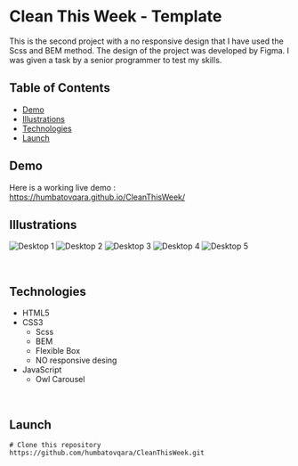 # Clean This Week - Template
This is the second project with a no responsive design that I have used the Scss and BEM method. The design of the project was developed by Figma. I was given a task by a senior programmer to test my skills.<br />

## Table of Contents
- [Demo](#demo)
- [Illustrations](#illustrations)
- [Technologies](#technologies)
- [Launch](#launch)

## Demo
Here is a working live demo : https://humbatovqara.github.io/CleanThisWeek/

## Illustrations
![Desktop 1](https://user-images.githubusercontent.com/60696274/139405763-4e594b69-780c-45cb-8aeb-ff5942442a3d.PNG)
![Desktop 2](https://user-images.githubusercontent.com/60696274/139405684-5e7b034e-40a9-4025-a33c-127844886a13.PNG)
![Desktop 3](https://user-images.githubusercontent.com/60696274/139405695-eebff212-7575-4e80-8ca5-1071d76376da.PNG)
![Desktop 4](https://user-images.githubusercontent.com/60696274/139405699-d283cc4a-a3b0-45ce-897b-b159ae9d61d4.PNG)
![Desktop 5](https://user-images.githubusercontent.com/60696274/139405701-2dcb2253-67eb-4764-b698-48921c89f60f.PNG)

<br />

## Technologies
- HTML5
- CSS3
  - Scss
  - BEM
  - Flexible Box
  - NO responsive desing
- JavaScript
  - Owl Carousel
<br />

## Launch
```
# Clone this repository
https://github.com/humbatovqara/CleanThisWeek.git
```
